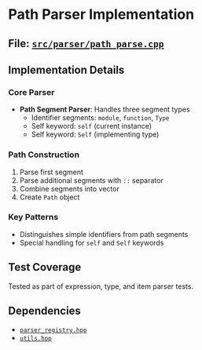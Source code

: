 # Path Parser Implementation

## File: [`src/parser/path_parse.cpp`](../../src/parser/path_parse.cpp)

## Implementation Details

### Core Parser

- **Path Segment Parser**: Handles three segment types
  - Identifier segments: `module`, `function`, `Type`
  - Self keyword: `self` (current instance)
  - Self keyword: `Self` (implementing type)

### Path Construction

1. Parse first segment
2. Parse additional segments with `::` separator
3. Combine segments into vector
4. Create `Path` object

### Key Patterns

- Distinguishes simple identifiers from path segments
- Special handling for `self` and `Self` keywords

## Test Coverage

Tested as part of expression, type, and item parser tests.

## Dependencies

- [`parser_registry.hpp`](../../src/parser/parser_registry.hpp)
- [`utils.hpp`](../../src/parser/utils.hpp)